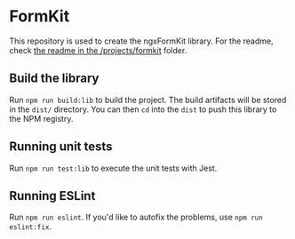 # FormKit

This repository is used to create the ngxFormKit library. For the readme, check [the readme in the /projects/formkit](/projects/formkit/README.md) folder.

## Build the library

Run `npm run build:lib` to build the project. The build artifacts will be stored in the `dist/` directory. You can then `cd` into the `dist` to push this library to the NPM registry.

## Running unit tests

Run `npm run test:lib` to execute the unit tests with Jest.

## Running ESLint

Run `npm run eslint`. If you'd like to autofix the problems, use `npm run eslint:fix`.
